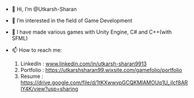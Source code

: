 - 👋 Hi, I’m @Utkarsh-Sharan
- 👀 I’m interested in the field of Game Development
- 🌱 I have made various games with Unity Engine, C# and C++(with SFML)
- 📫 How to reach me:
  
    1. LinkedIn  : www.linkedin.com/in/utkarsh-sharan9913
    2. Portfolio : https://utkarshsharan99.wixsite.com/gamefolio/portfolio
    3. Resume    : https://drive.google.com/file/d/1tKXwwvpGCQKMlAMOUq1U_jlcf8ARlY4K/view?usp=sharing

<!---
Utkarsh-Sharan/Utkarsh-Sharan is a ✨ special ✨ repository because its `README.md` (this file) appears on your GitHub profile.
You can click the Preview link to take a look at your changes.
--->
